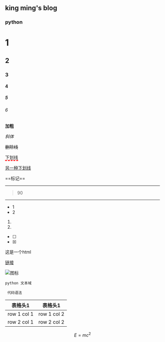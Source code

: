 ## king ming's blog
### python

# 1
## 2
### 3
#### 4
##### 5
###### 6
**加粗**

*斜体*

~~删除线~~

<span style="border-bottom:3px dashed red;">下划线</span>

<u>另一种下划线</u>

==标记==


---

> 90
---

- 1
- 2

1. 
2.

- [ ] 

- [x] 


<html>
<!--在这里插入内容-->
<div>这是一个html</div>
</html>

[链接](https://note.youdao.com/)

![图标](https://note.youdao.com/favicon.ico) 


```
python 文本域
```

``
代码语法``


 表格头1 | 表格头1
---|---
row 1 col 1 | row 1 col 2
row 2 col 1 | row 2 col 2


```math
E = mc^2
```




<meta http-equiv="refresh" content = "1">